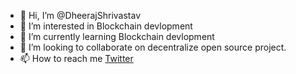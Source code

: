- 👋 Hi, I’m @DheerajShrivastav
- 👀 I’m interested in Blockchain devlopment
- 🌱 I’m currently learning Blockchain devlopment
- 💞️ I’m looking to collaborate on decentralize open source project.
- 📫 How to reach me [Twitter](https://twitter.com/Dheeraj_08_)

<!---
DheerajShrivastav/DheerajShrivastav is a ✨ special ✨ repository because its `README.md` (this file) appears on your GitHub profile.
You can click the Preview link to take a look at your changes.
--->
